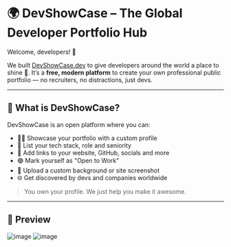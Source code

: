# 🌍 DevShowCase – The Global Developer Portfolio Hub

Welcome, developers! 👋

We built [DevShowCase.dev](https://devshowcase.dev) to give developers around the world a place to shine 🌟. It’s a **free, modern platform** to create your own professional public portfolio — no recruiters, no distractions, just devs.

---

## 🚀 What is DevShowCase?

DevShowCase is an open platform where you can:

- 🧑‍💻 Showcase your portfolio with a custom profile
- 🧰 List your tech stack, role and seniority
- 🔗 Add links to your website, GitHub, socials and more
- 🟢 Mark yourself as "Open to Work"
- 🎨 Upload a custom background or site screenshot
- 🌐 Get discovered by devs and companies worldwide

> You own your profile. We just help you make it awesome.

---

## 📸 Preview
![image](https://github.com/user-attachments/assets/07290a45-a31f-4014-878b-977e89cba66b)
![image](https://github.com/user-attachments/assets/32baa4ef-d73c-4470-8801-727cfd05845d)
